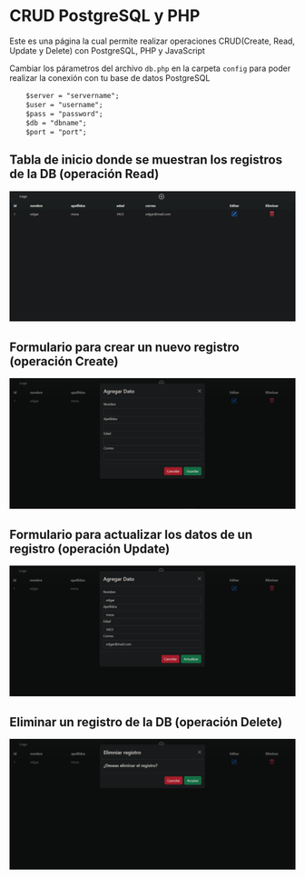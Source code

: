 # CRUD PostgreSQL y PHP
Este es una página la cual permite realizar operaciones CRUD(Create, Read, Update y Delete) con PostgreSQL, PHP y JavaScript

Cambiar los párametros del archivo `db.php` en la carpeta `config` para poder realizar la conexión con tu base de datos PostgreSQL

~~~
    $server = "servername";
    $user = "username";
    $pass = "password";
    $db = "dbname";
    $port = "port";
~~~

## Tabla de inicio donde se muestran los registros de la DB (operación Read)
![tabla de inicio](./assets/tabla.png "tabla de incio")

## Formulario para crear un nuevo registro (operación Create)
![nuevo registro](./assets/agregar.png "agregar registro")

## Formulario para actualizar los datos de un registro (operación Update)
![actualizar registro](./assets/actualizar.png "actualizar un registro")

## Eliminar un registro de la DB (operación Delete)
![eliminar un registro](./assets/eliminar.png "eliminar un registro")